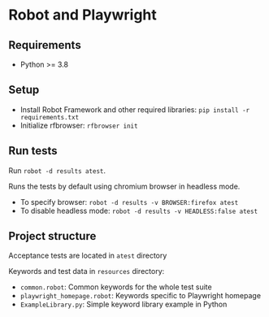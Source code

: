 # Robot and Playwright

## Requirements

- Python >= 3.8

## Setup

- Install Robot Framework and other required libraries: `pip install -r requirements.txt`
- Initialize rfbrowser: `rfbrowser init`

## Run tests

Run `robot -d results atest`.

Runs the tests by default using chromium browser in headless mode.

- To specify browser: `robot -d results -v BROWSER:firefox atest `
- To disable headless mode: `robot -d results -v HEADLESS:false atest`

## Project structure

Acceptance tests are located in `atest` directory

Keywords and test data in `resources` directory:

- `common.robot`: Common keywords for the whole test suite
- `playwright_homepage.robot`: Keywords specific to Playwright homepage
- `ExampleLibrary.py`: Simple keyword library example in Python
